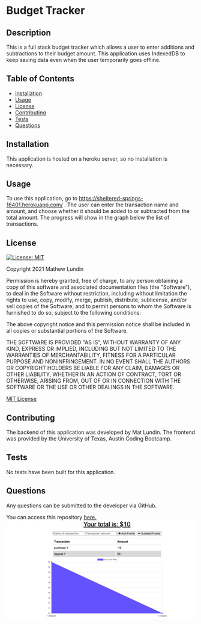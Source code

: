 # Budget Tracker

## Description
  This is a full stack budget tracker which allows a user to enter additions and subtractions to their budget amount. This application uses IndexedDB to keep saving data even when the user temporarily goes offline.

## Table of Contents
- [Installation](#installation)
- [Usage](#usage)
- [License](#license)
- [Contributing](#contributing)
- [Tests](#tests)
- [Questions](#questions)

## Installation
This application is hosted on a heroku server, so no installation is necessary.

## Usage
To use this application, go to https://sheltered-springs-16401.herokuapp.com/ . The user can enter the transaction name and amount, and choose whether it should be added to or subtracted from the total amount. The progress will show in the graph below the list of transactions.


## License
  [![License: MIT](https://img.shields.io/badge/License-MIT-yellow.svg)](https://opensource.org/licenses/MIT)

Copyright 2021 Mathew Lundin

Permission is hereby granted, free of charge, to any person obtaining a copy of this software and associated documentation files (the "Software"), to deal in the Software without restriction, including without limitation the rights to use, copy, modify, merge, publish, distribute, sublicense, and/or sell copies of the Software, and to permit persons to whom the Software is furnished to do so, subject to the following conditions:

The above copyright notice and this permission notice shall be included in all copies or substantial portions of the Software.

THE SOFTWARE IS PROVIDED "AS IS", WITHOUT WARRANTY OF ANY KIND, EXPRESS OR IMPLIED, INCLUDING BUT NOT LIMITED TO THE WARRANTIES OF MERCHANTABILITY, FITNESS FOR A PARTICULAR PURPOSE AND NONINFRINGEMENT. IN NO EVENT SHALL THE AUTHORS OR COPYRIGHT HOLDERS BE LIABLE FOR ANY CLAIM, DAMAGES OR OTHER LIABILITY, WHETHER IN AN ACTION OF CONTRACT, TORT OR OTHERWISE, ARISING FROM, OUT OF OR IN CONNECTION WITH THE SOFTWARE OR THE USE OR OTHER DEALINGS IN THE SOFTWARE.

  [MIT License](https://opensource.org/licenses/MIT)
    

## Contributing
The backend of this application was developed by Mat Lundin. The frontend was provided by the University of Texas, Austin Coding Bootcamp.

## Tests
No tests have been built for this application.

## Questions
Any questions can be submitted to the developer via GitHub.



You can access this repository [here.](https://github.com/mat-lundin/Budget-Tracker-PWA-)
![screenshot](./assets/images/budgetScreenshot.png)
